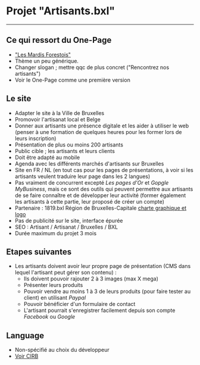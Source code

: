 # Projet "Artisants.bxl"
-------------------------

## Ce qui ressort du One-Page

- ["Les Mardis Forestois"](https://laureenb.github.io/One_page_marche/)
- Thème un peu générique.
- Changer slogan ; mettre qqc de plus concret ("Rencontrez nos artisants")
- Voir le One-Page comme une première version


## Le site

- Adapter le site à la Ville de Bruxelles
- Promovoir l'artisanat local et Belge
- Donner aux artisants une présence digitale et les aider à utiliser le web (penser à une formation de quelques heures pour les former lors de leurs inscription)
- Présentation de plus ou moins 200 artisants
- Public cible ; les artisants et leurs clients
- Doit être adapté au mobile
- Agenda avec les différents marchés d'artisants sur Bruxelles
- Site en FR / NL (en tout cas pour les pages de présentations, à voir si les artisants veulent traduire leur page dans les 2 langues)
- Pas vraiment de concurrent excepté *Les pages d'Or* et *Gopgle MyBusiness*, mais ce sont des outils qui peuvent permettre aux artisants de se faire connaître et de développer leur activité (former également les artisants à cette partie, leur proposé de créer un compte)
- Partenaire : 1819.bxl Région de Bruxelles-Capitale [charte graphique et logo](http://be.brussels/a-propos-de-la-region/charte-graphique-de-la-region-de-bruxelles-capitale)
- Pas de publicité sur le site, interface épurée
- SEO : Artisant / Artisanat / Bruxelles / BXL
- Durée maximum du projet 3 mois


## Etapes suivantes

* Les artisants doivent avoir leur propre page de présentation (CMS dans lequel l'artisant peut gérer son contenu) :
	* Ils doivent pouvoir rajouter 2 à 3 images (max X mega)
	* Présenter leurs produits
	* Pouvoir vendre au moins 1 à 3 de leurs produits (pour faire tester au client) en utilisant *Paypal*
	* Pouvoir bénéficier d'un formulaire de contact
	* L'artisant pourrait s'enregistrer facilement depuis son compte *Facebook* ou *Google*


## Language

- Non-spécifié au choix du développeur
- [Voir CIRB](http://cirb.brussels/)
